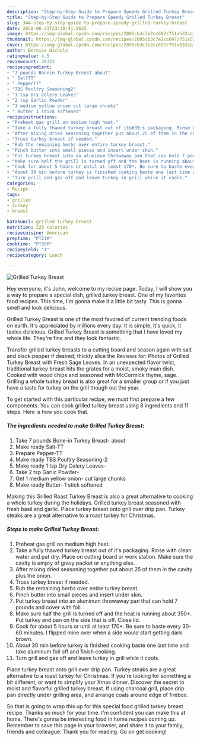 ```yaml
---
description: "Step-by-Step Guide to Prepare Speedy Grilled Turkey Breast"
title: "Step-by-Step Guide to Prepare Speedy Grilled Turkey Breast"
slug: 344-step-by-step-guide-to-prepare-speedy-grilled-turkey-breast
date: 2020-06-21T23:38:41.562Z
image: https://img-global.cpcdn.com/recipes/2895cb3c7e2cc697/751x532cq70/grilled-turkey-breast-recipe-main-photo.jpg
thumbnail: https://img-global.cpcdn.com/recipes/2895cb3c7e2cc697/751x532cq70/grilled-turkey-breast-recipe-main-photo.jpg
cover: https://img-global.cpcdn.com/recipes/2895cb3c7e2cc697/751x532cq70/grilled-turkey-breast-recipe-main-photo.jpg
author: Bernice Nichols
ratingvalue: 4.5
reviewcount: 38323
recipeingredient:
- "7 pounds Bonein Turkey Breast about"
- " SaltTT"
- " PepperTT"
- "TBS Poultry Seasoning2"
- "1 tsp Dry Celery Leaves"
- "2 tsp Garlic Powder"
- "1 medium yellow onion cut large chunks"
- " Butter 1 stick softened"
recipeinstructions:
- "Preheat gas grill on medium high heat."
- "Take a fully thawed turkey breast out of it&#39;s packaging. Rinse with clean water and pat dry. Place on cutting board or work station. Make sure the cavity is empty of gravy packet or anything else."
- "After mixing dried seasoning together put about.25 of them in the cavity plus the onion."
- "Truss turkey breast if needed."
- "Rub the remaining herbs over entire turkey breast."
- "Pinch butter into small pieces and insert under skin."
- "Put turkey breast into an aluminum throwaway pan that can hold 7 pounds and cover with foil."
- "Make sure half the grill is turned off and the heat is running about 350*. Put turkey and pan on the side that is off. Close lid."
- "Cook for about 5 hours or until at least 170*. Be sure to baste every 30-60 minutes. I flipped mine over when a side would start getting dark brown."
- "About 30 min before turkey is finished cooking baste one last time and take aluminum foil off and finish cooking."
- "Turn grill and gas off and leave turkey in grill while it cools."
categories:
- Recipe
tags:
- grilled
- turkey
- breast

katakunci: grilled turkey breast 
nutrition: 223 calories
recipecuisine: American
preptime: "PT21M"
cooktime: "PT35M"
recipeyield: "1"
recipecategory: Lunch

---
```



![Grilled Turkey Breast](https://img-global.cpcdn.com/recipes/2895cb3c7e2cc697/751x532cq70/grilled-turkey-breast-recipe-main-photo.jpg)

Hey everyone, it's John, welcome to my recipe page. Today, I will show you a way to prepare a special dish, grilled turkey breast. One of my favorites food recipes. This time, I'm gonna make it a little bit tasty. This is gonna smell and look delicious.

Grilled Turkey Breast is one of the most favored of current trending foods on earth. It's appreciated by millions every day. It is simple, it's quick, it tastes delicious. Grilled Turkey Breast is something that I have loved my whole life. They're fine and they look fantastic.

Transfer grilled turkey breasts to a cutting board and season again with salt and black pepper if desired; thickly slice the Reviews for: Photos of Grilled Turkey Breast with Fresh Sage Leaves. In an unexpected flavor twist, traditional turkey breast hits the grates for a moist, smoky main dish. Cooked with wood chips and seasoned with McCormick thyme, sage. Grilling a whole turkey breast is also great for a smaller group or if you just have a taste for turkey on the grill though out the year.


To get started with this particular recipe, we must first prepare a few components. You can cook grilled turkey breast using 8 ingredients and 11 steps. Here is how you cook that.

<!--inarticleads1-->

##### The ingredients needed to make Grilled Turkey Breast:

1. Take 7 pounds Bone-in Turkey Breast- about
1. Make ready  Salt-TT
1. Prepare  Pepper-TT
1. Make ready TBS Poultry Seasoning-2
1. Make ready 1 tsp Dry Celery Leaves-
1. Take 2 tsp Garlic Powder-
1. Get 1 medium yellow onion- cut large chunks
1. Make ready  Butter- 1 stick softened


Making this Grilled Roast Turkey Breast is also a great alternative to cooking a whole turkey during the holidays. Grilled turkey breast seasoned with fresh basil and garlic. Place turkey breast onto grill over drip pan. Turkey steaks are a great alternative to a roast turkey for Christmas. 

<!--inarticleads2-->

##### Steps to make Grilled Turkey Breast:

1. Preheat gas grill on medium high heat.
1. Take a fully thawed turkey breast out of it&#39;s packaging. Rinse with clean water and pat dry. Place on cutting board or work station. Make sure the cavity is empty of gravy packet or anything else.
1. After mixing dried seasoning together put about.25 of them in the cavity plus the onion.
1. Truss turkey breast if needed.
1. Rub the remaining herbs over entire turkey breast.
1. Pinch butter into small pieces and insert under skin.
1. Put turkey breast into an aluminum throwaway pan that can hold 7 pounds and cover with foil.
1. Make sure half the grill is turned off and the heat is running about 350*. Put turkey and pan on the side that is off. Close lid.
1. Cook for about 5 hours or until at least 170*. Be sure to baste every 30-60 minutes. I flipped mine over when a side would start getting dark brown.
1. About 30 min before turkey is finished cooking baste one last time and take aluminum foil off and finish cooking.
1. Turn grill and gas off and leave turkey in grill while it cools.


Place turkey breast onto grill over drip pan. Turkey steaks are a great alternative to a roast turkey for Christmas. If you&#39;re looking for something a bit different, or want to simplify your Xmas dinner. Discover the secret to moist and flavorful grilled turkey breast. If using charcoal grill, place drip pan directly under grilling area, and arrange coals around edge of firebox. 

So that is going to wrap this up for this special food grilled turkey breast recipe. Thanks so much for your time. I'm confident you can make this at home. There's gonna be interesting food in home recipes coming up. Remember to save this page in your browser, and share it to your family, friends and colleague. Thank you for reading. Go on get cooking!
